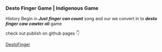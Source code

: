 ### **Desto Finger Game | Indigenous Game**

History Begin in ***Just finger can count*** song and our we convert in to ***desto finger caw cawter oli*** game 

check out publish on github pages 👇

[DestoFinger](https://stealthscripter.github.io/my-game/)
